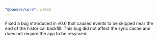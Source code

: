 ```yaml
---
"@ponder/core": patch
---
```


Fixed a bug introduced in v0.6 that caused events to be skipped near the end of the historical backfill. This bug did not affect the sync cache and does not require the app to be resynced.
